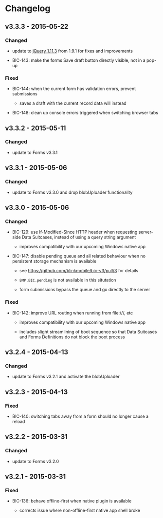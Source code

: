# Changelog


## v3.3.3 - 2015-05-22

### Changed

- update to [jQuery 1.11.3](http://blog.jquery.com/2015/04/28/jquery-1-11-3-and-2-1-4-released-ios-fail-safe-edition/)
  from 1.9.1 for fixes and improvements

- BIC-143: make the forms Save draft button directly visible, not in a pop-up


### Fixed

- BIC-144: when the current form has validation errors, prevent submissions

    - saves a draft with the current record data will instead

- BIC-148: clean up console errors triggered when switching browser tabs


## v3.3.2 - 2015-05-11

### Changed

- update to Forms v3.3.1


## v3.3.1 - 2015-05-06

### Changed

- update to Forms v3.3.0 and drop blobUploader functionality


## v3.3.0 - 2015-05-06

### Changed

- BIC-129: use If-Modified-Since HTTP header when requesting server-side
  Data Suitcases, instead of using a query string argument

    - improves compatibility with our upcoming Windows native app

- BIC-147: disable pending queue and all related behaviour when no persistent
  storage mechanism is available

    - see https://github.com/blinkmobile/bic-v3/pull/3 for details

    - `BMP.BIC.pending` is not available in this situtation

    - form submissions bypass the queue and go directly to the server

### Fixed

- BIC-142: improve URL routing when running from file:///, etc

    - improves compatibility with our upcoming Windows native app

    - includes slight streamlining of boot sequence so that Data Suitcases and
      Forms Definitions do not block the boot process


## v3.2.4 - 2015-04-13

### Changed

- update to Forms v3.2.1 and activate the blobUploader


## v3.2.3 - 2015-04-13

### Fixed

- BIC-140: switching tabs away from a form should no longer cause a reload


## v3.2.2 - 2015-03-31

### Changed

- update to Forms v3.2.0


## v3.2.1 - 2015-03-31

### Fixed

- BIC-136: behave offline-first when native plugin is available

    - corrects issue where non-offline-first native app shell broke
